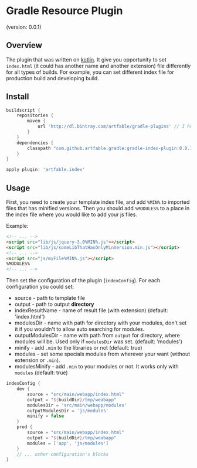 # Gradle Resource Plugin
(version: 0.0.1)

## Overview
The plugin that was written on [kotlin](https://kotlinlang.org). 
It give you opportunity to set `index.html` (it could has another name and another extension) file differently 
for all types of builds. For example, you can set different index file for production build and developing build.

## Install
```groovy
buildscript {
    repositories {
        maven {
            url 'http://dl.bintray.com/artfable/gradle-plugins' // I hope that it'll be jcenter() in the future :)
        }
    }
    dependencies {
        classpath "com.github.artfable.gradle:gradle-index-plugin:0.0.1"
    }
}

apply plugin: 'artfable.index'
```

## Usage
First, you need to create your template index file, and add `%MIN%` to imported files that has minified versions. 
Then you should add `%MODULES%` to a place in the index file where you would like to add your js files.

Example:

```html
<!-- ... -->
<script src="lib/js/jquery-3.0%MIN%.js"></script> 
<script src="lib/js/someLibThatHasOnlyMinVersion.min.js"></script> 
<!-- ... -->
<script src="js/myFile%MIN%.js"></script>
%MODULES%
<!-- ... -->
```

Then set the configuration of the plugin (`indexConfig`). For each configuration you could set:

+ source - path to template file
+ output - path to output **directory**
+ indexResultName - name of result file (with extension) (default: 'index.html')
+ modulesDir - name with path for directory with your modules, don't set it if you wouldn't to allow auto searching for modules.
+ outputModulesDir - name with path from `output` for directory, where modules will be. Used only if `modulesDir` was set. (default: 'modules')
+ minify - add `.min` to the libraries or not (default: true)
+ modules - set some specials modules from wherever your want (without extension or `.min`).   
+ modulesMinify - add `.min` to your modules or not. It works only with `modules` (default: true)

```groovy
indexConfig {
    dev {
        source = "src/main/webapp/index.html"
        output = "${buildDir}/tmp/weabapp"
        modulesDir = 'src/main/webapp/modules'
        outputModulesDir = 'js/modules'
        minify = false
    }
    prod {
        source = "src/main/webapp/index.html"
        output = "${buildDir}/tmp/weabapp"
        modules = ['app', 'js/modules']
    }
    // ... other configuration's blocks
}
```
